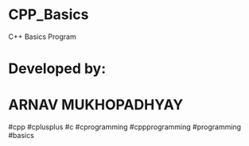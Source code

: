 # CPP_Basics
 C++ Basics Program  
  
  
# Developed by:  
# ARNAV MUKHOPADHYAY  
  
  
#cpp #cplusplus #c #cprogramming #cppprogramming #programming #basics  

